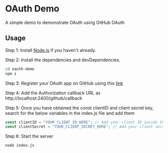 # OAuth Demo

A simple demo to demonstrate OAuth using GitHub OAuth

## Usage

Step 1: Install [Node.js](https://nodejs.org/) if you haven't already.

Step 2: Install the dependencies and devDependencies.

```sh
cd oauth-demo
npm i
```

Step 3: Register your OAuth app on GitHub using this [link](https://github.com/settings/applications/new)

Step 4: Add the Authorization callback URL as http://localhost:2400/github/callback

Step 5: Once you have obtained the const clientID and client secret key, search for the below variables in the index.js file and add them

```js
const clientID = "YOUR_CLIENT_ID_HERE"; // Add your client ID inside the quotes
const clientSecret = "YOUR_CLIENT_SECRET_HERE"; // Add your client secret inside the quotes
```

Step 6: Start the server

```sh
node index.js
```

